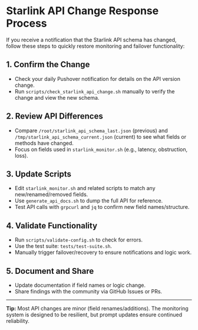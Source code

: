 # Starlink API Change Response Process

If you receive a notification that the Starlink API schema has changed, follow these steps to quickly restore monitoring and failover functionality:

## 1. Confirm the Change
- Check your daily Pushover notification for details on the API version change.
- Run `scripts/check_starlink_api_change.sh` manually to verify the change and view the new schema.

## 2. Review API Differences
- Compare `/root/starlink_api_schema_last.json` (previous) and `/tmp/starlink_api_schema_current.json` (current) to see what fields or methods have changed.
- Focus on fields used in `starlink_monitor.sh` (e.g., latency, obstruction, loss).

## 3. Update Scripts
- Edit `starlink_monitor.sh` and related scripts to match any new/renamed/removed fields.
- Use `generate_api_docs.sh` to dump the full API for reference.
- Test API calls with `grpcurl` and `jq` to confirm new field names/structure.

## 4. Validate Functionality
- Run `scripts/validate-config.sh` to check for errors.
- Use the test suite: `tests/test-suite.sh`.
- Manually trigger failover/recovery to ensure notifications and logic work.

## 5. Document and Share
- Update documentation if field names or logic change.
- Share findings with the community via GitHub Issues or PRs.

---

**Tip:** Most API changes are minor (field renames/additions). The monitoring system is designed to be resilient, but prompt updates ensure continued reliability.
